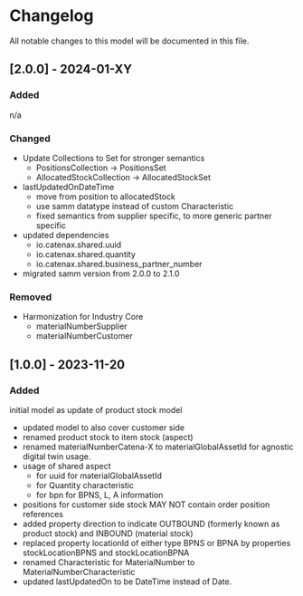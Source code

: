 # Changelog
All notable changes to this model will be documented in this file.

## [2.0.0] - 2024-01-XY
### Added
n/a

### Changed
- Update Collections to Set for stronger semantics
  - PositionsCollection -> PositionsSet
  - AllocatedStockCollection -> AllocatedStockSet
- lastUpdatedOnDateTime
  - move from position to allocatedStock
  - use samm datatype instead of custom Characteristic
  - fixed semantics from supplier specific, to more generic partner specific
- updated dependencies
  - io.catenax.shared.uuid
  - io.catenax.shared.quantity
  - io.catenax.shared.business_partner_number
- migrated samm version from 2.0.0 to 2.1.0

### Removed
- Harmonization for Industry Core
  - materialNumberSupplier
  - materialNumberCustomer

## [1.0.0] - 2023-11-20
### Added
initial model as update of product stock model
- updated model to also cover customer side
- renamed product stock to item stock (aspect)
- renamed materialNumberCatena-X to materialGlobalAssetId for agnostic digital twin usage.
- usage of shared aspect
  - for uuid for materialGlobalAssetId
  - for Quantity characteristic
  - for bpn for BPNS, L, A information
- positions for customer side stock MAY NOT contain order position references
- added property direction to indicate OUTBOUND (formerly known as product stock) and INBOUND (material stock)
- replaced property locationId of either type BPNS or BPNA by properties stockLocationBPNS and stockLocationBPNA
- renamed Characteristic for MaterialNumber to MaterialNumberCharacteristic
- updated lastUpdatedOn to be DateTime instead of Date. 
